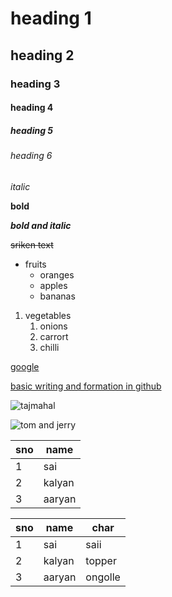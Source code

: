 # heading 1
## heading 2
### heading 3
#### heading 4
##### heading 5
###### heading 6

*italic*

**bold**

***bold and italic***

~~sriken text~~

* fruits
  * oranges
  * apples
  * bananas
 
1. vegetables
    1. onions
    2. carrort
    3. chilli


[google](https://www.google.com/)

[basic writing and formation  in github](https://docs.github.com/en/github/writing-on-github/getting-started-with-writing-and-formatting-on-github/basic-writing-and-formatting-syntax)



![tajmahal](https://th-thumbnailer.cdn-si-edu.com/NaExfGA1op64-UvPUjYE5ZqCefk=/fit-in/1600x0/filters:focal(1471x1061:1472x1062)/https://tf-cmsv2-smithsonianmag-media.s3.amazonaws.com/filer/b6/30/b630b48b-7344-4661-9264-186b70531bdc/istock-478831658.jpg)

![tom and jerry](https://i1.wp.com/media.premiumtimesng.com/wp-content/files/2020/04/Tom-and-Jerry-e1587475883217.jpg?resize=800%2C570&ssl=1)

sno | name
---- | ----
1 | sai
2 | kalyan
3 | aaryan


sno | name | char
---- | ---- | ----
1 | sai | saii
2 | kalyan | topper
3 | aaryan |  ongolle
